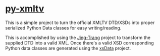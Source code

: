 <!-- Links -->
[py-xmltv]: (https://github.com/chris102994/py-xmltv)
[Jing-Trang]: (https://github.com/relaxng/jing-trang)
[xsData]: (https://github.com/tefra/xsdata)

# [py-xmltv]

This is a simple project to turn the official XMLTV DTD/XSDs into proper serialized Python Data classes for easy writing/reading.

This is accomplished by using the [Jing-Trang] project to transform the supplied DTD into a valid XML. Once there's a valid XSD corresponding Python data classes are generated using the [xsData] project.